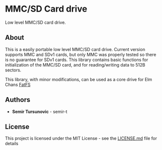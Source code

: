 # MMC/SD Card drive

Low level MMC/SD card drive.

## About
This is a easily portable low level MMC/SD card drive. Current version supports MMC and SDv1 cards, but only MMC was properly tested so there is no guarantee for SDv1 cards. This library contains basic functions for initialization of the MMC/SD card, and for reading/writing data to 512B sectors.

This library, with minor modifications, can be used as a core drive for Elm Chans [FatFS](http://elm-chan.org/fsw/ff/00index_e.html)


## Authors

* **Semir Tursunovic** - semir-t

## License

This project is licensed under the MIT License - see the [LICENSE.md](LICENSE.md) file for details



